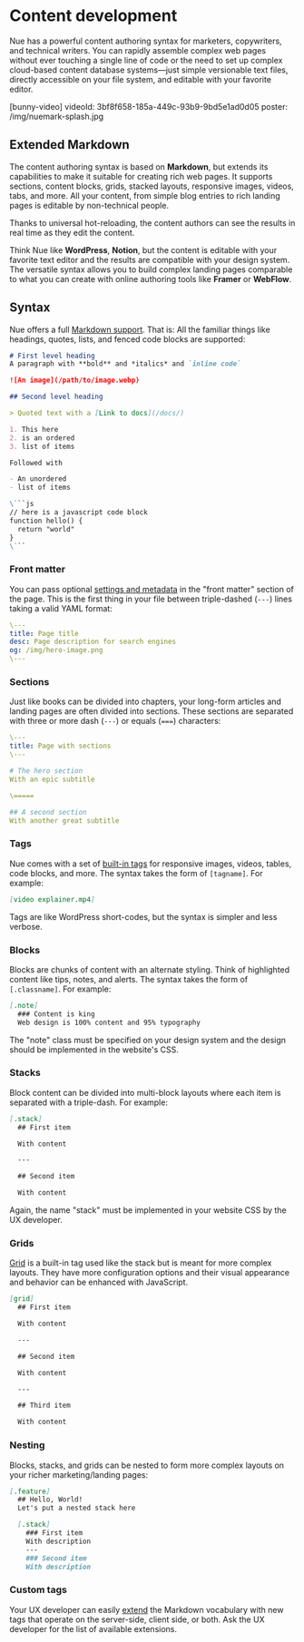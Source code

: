 
# Content development

Nue has a powerful content authoring syntax for marketers, copywriters, and technical writers. You can rapidly assemble complex web pages without ever touching a single line of code or the need to set up complex cloud-based content database systems—just simple versionable text files, directly accessible on your file system, and editable with your favorite editor.

[bunny-video]
  videoId: 3bf8f658-185a-449c-93b9-9bd5e1ad0d05
  poster: /img/nuemark-splash.jpg

## Extended Markdown

The content authoring syntax is based on **Markdown**, but extends its capabilities to make it suitable for creating rich web pages. It supports sections, content blocks, grids, stacked layouts, responsive images, videos, tabs, and more. All your content, from simple blog entries to rich landing pages is editable by non-technical people.

Thanks to universal hot-reloading, the content authors can see the results in real time as they edit the content.

Think Nue like **WordPress**, **Notion**, but the content is editable with your favorite text editor and the results are compatible with your design system. The versatile syntax allows you to build complex landing pages comparable to what you can create with online authoring tools like **Framer** or **WebFlow**.

## Syntax

Nue offers a full [Markdown support](//daringfireball.net/projects/markdown/). That is: All the familiar things like headings, quotes, lists, and fenced code blocks are supported:

```md
# First level heading
A paragraph with **bold** and *italics* and `inline code`

![An image](/path/to/image.webp)

## Second level heading

> Quoted text with a [Link to docs](/docs/)

1. This here
2. is an ordered
3. list of items

Followed with

- An unordered
- list of items

\```js
// here is a javascript code block
function hello() {
  return "world"
}
\```
```

### Front matter

You can pass optional [settings and metadata](settings.html) in the "front matter" section of the page. This is the first thing in your file between triple-dashed (`---`) lines taking a valid YAML format:

```yaml
\---
title: Page title
desc: Page description for search engines
og: /img/hero-image.png
\---
```

### Sections

Just like books can be divided into chapters, your long-form articles and landing pages are often divided into sections. These sections are separated with three or more dash (`---`) or equals (`===`) characters:

```yaml
\---
title: Page with sections
\---

# The hero section
With an epic subtitle

\=====

## A second section
With another great subtitle
```

### Tags

Nue comes with a set of [built-in tags](tags.html) for responsive images, videos, tables, code blocks, and more. The syntax takes the form of `[tagname]`. For example:

```md
[video explainer.mp4]
```

Tags are like WordPress short-codes, but the syntax is simpler and less verbose.

### Blocks

Blocks are chunks of content with an alternate styling. Think of highlighted content like tips, notes, and alerts. The syntax takes the form of `[.classname]`. For example:

```md
[.note]
  ### Content is king
  Web design is 100% content and 95% typography
```

The "note" class must be specified on your design system and the design should be implemented in the website's CSS.

### Stacks

Block content can be divided into multi-block layouts where each item is separated with a triple-dash. For example:

```md
[.stack]
  ## First item

  With content

  ---

  ## Second item

  With content
```

Again, the name "stack" must be implemented in your website CSS by the UX developer.

### Grids

[Grid](tags.html#grids) is a built-in tag used like the stack but is meant for more complex layouts. They have more configuration options and their visual appearance and behavior can be enhanced with JavaScript.

```md
[grid]
  ## First item

  With content

  ---

  ## Second item

  With content

  ---

  ## Third item

  With content
```

### Nesting

Blocks, stacks, and grids can be nested to form more complex layouts on your richer marketing/landing pages:

```md
[.feature]
  ## Hello, World!
  Let's put a nested stack here

  [.stack]
    ### First item
    With description
    ---
    ### Second item
    With description
```

### Custom tags

Your UX developer can easily [extend](custom-layouts.html#custom-md) the Markdown vocabulary with new tags that operate on the server-side, client side, or both. Ask the UX developer for the list of available extensions.
